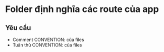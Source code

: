 # Folder định nghĩa các route của app

## Yêu cầu
  - Comment CONVENTION: của files
  - Tuân thủ CONVENTION: của files